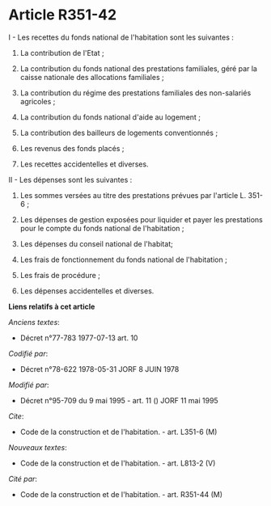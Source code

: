 # Article R351-42

I - Les recettes du fonds national de l'habitation sont les suivantes :

1. La contribution de l'Etat ;

2. La contribution du fonds national des prestations familiales, géré par la caisse nationale des allocations familiales ;

3. La contribution du régime des prestations familiales des non-salariés agricoles ;

4. La contribution du fonds national d'aide au logement ;

5. La contribution des bailleurs de logements conventionnés ;

6. Les revenus des fonds placés ;

7. Les recettes accidentelles et diverses.

II - Les dépenses sont les suivantes :

1. Les sommes versées au titre des prestations prévues par l'article L. 351-6 ;

2. Les dépenses de gestion exposées pour liquider et payer les prestations pour le compte du fonds national de l'habitation ;

3. Les dépenses du conseil national de l'habitat;

4. Les frais de fonctionnement du fonds national de l'habitation ;

5. Les frais de procédure ;

6. Les dépenses accidentelles et diverses.

**Liens relatifs à cet article**

_Anciens textes_:

  - Décret n°77-783 1977-07-13 art. 10

_Codifié par_:

  - Décret n°78-622 1978-05-31 JORF 8 JUIN 1978

_Modifié par_:

  - Décret n°95-709 du 9 mai 1995 - art. 11 () JORF 11 mai 1995

_Cite_:

  - Code de la construction et de l'habitation. - art. L351-6 (M)

_Nouveaux textes_:

  - Code de la construction et de l'habitation. - art. L813-2 (V)

_Cité par_:

  - Code de la construction et de l'habitation. - art. R351-44 (M)
